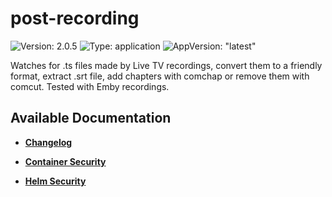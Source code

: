 # post-recording

![Version: 2.0.5](https://img.shields.io/badge/Version-2.0.5-informational?style=flat-square) ![Type: application](https://img.shields.io/badge/Type-application-informational?style=flat-square) ![AppVersion: "latest"](https://img.shields.io/badge/AppVersion-"latest"-informational?style=flat-square)

Watches for .ts files made by Live TV recordings, convert them to a friendly format, extract .srt file, add chapters with comchap or remove them with comcut. Tested with Emby recordings.

## Available Documentation

- [**Changelog**](CHANGELOG)

- [**Container Security**](container-security)

- [**Helm Security**](helm-security)

